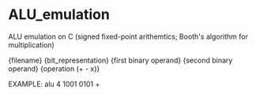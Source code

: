 # ALU_emulation
ALU emulation on C (signed fixed-point arithemtics; Booth's algorithm for multiplication)

{filename} {bit_representation} {first binary operand} {second binary operand} {operation (+ - x)}

EXAMPLE:
alu 4 1001 0101 +
